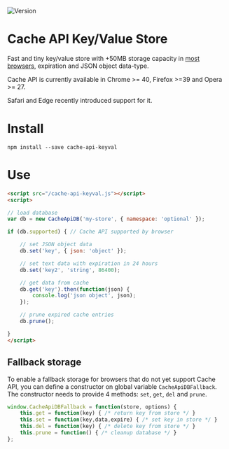 ![Version](https://img.shields.io/github/release/optimalisatie/cache-api-keyval-store.svg)

# Cache API Key/Value Store

Fast and tiny key/value store with +50MB storage capacity in [most browsers](https://developer.mozilla.org/en-US/docs/Web/API/Cache#Browser_compatibility), expiration and JSON object data-type.

Cache API is currently available in Chrome >= 40, Firefox >=39 and Opera >= 27.

Safari and Edge recently introduced support for it.

# Install

```
npm install --save cache-api-keyval
```

# Use

```html
<script src="/cache-api-keyval.js"></script>
<script>

// load database
var db = new CacheApiDB('my-store', { namespace: 'optional' });

if (db.supported) { // Cache API supported by browser

    // set JSON object data
    db.set('key', { json: 'object' }); 

    // set text data with expiration in 24 hours
    db.set('key2', 'string', 86400); 

    // get data from cache
    db.get('key').then(function(json) {
        console.log('json object', json);
    });

    // prune expired cache entries
    db.prune();

}
</script>
```

## Fallback storage

To enable a fallback storage for browsers that do not yet support Cache API, you can define a constructor on global variable `CacheApiDBFallback`. The constructor needs to provide 4 methods: `set`, `get`, `del` and `prune`.

```js
window.CacheApiDBFallback = function(store, options) {
    this.get = function(key) { /* return key from store */ }
    this.set = function(key,data,expire) { /* set key in store */ }
    this.del = function(key) { /* delete key from store */ }
    this.prune = function() { /* cleanup database */ }
};
```